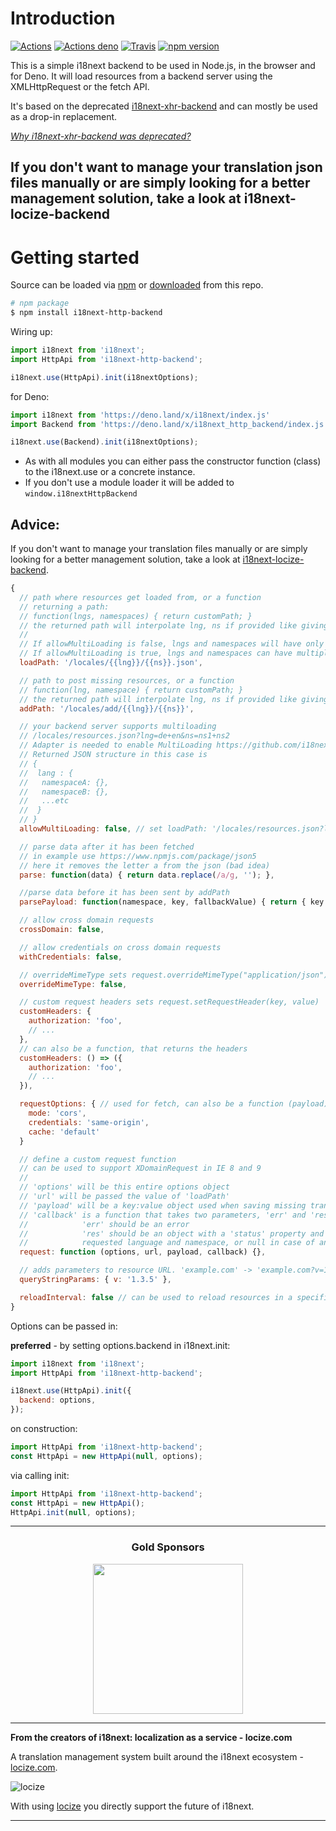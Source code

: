 # Introduction

[![Actions](https://github.com/i18next/i18next-http-backend/workflows/node/badge.svg)](https://github.com/i18next/i18next-http-backend/actions?query=workflow%3Anode)
[![Actions deno](https://github.com/i18next/i18next-http-backend/workflows/deno/badge.svg)](https://github.com/i18next/i18next-http-backend/actions?query=workflow%3Adeno)
[![Travis](https://img.shields.io/travis/i18next/i18next-http-backend/master.svg?style=flat-square)](https://travis-ci.org/i18next/i18next-http-backend)
[![npm version](https://img.shields.io/npm/v/i18next-http-backend.svg?style=flat-square)](https://www.npmjs.com/package/i18next-http-backend)

This is a simple i18next backend to be used in Node.js, in the browser and for Deno. It will load resources from a backend server using the XMLHttpRequest or the fetch API.

It's based on the deprecated [i18next-xhr-backend](https://github.com/i18next/i18next-xhr-backend) and can mostly be used as a drop-in replacement.

*[Why i18next-xhr-backend was deprecated?](https://github.com/i18next/i18next-xhr-backend/issues/348#issuecomment-663060275)*

## If you don't want to manage your translation json files manually or are simply looking for a better management solution, take a look at i18next-locize-backend

# Getting started

Source can be loaded via [npm](https://www.npmjs.com/package/i18next-http-backend) or [downloaded](https://github.com/i18next/i18next-http-backend/blob/master/i18nextHttpBackend.min.js) from this repo.

```bash
# npm package
$ npm install i18next-http-backend
```

Wiring up:

```js
import i18next from 'i18next';
import HttpApi from 'i18next-http-backend';

i18next.use(HttpApi).init(i18nextOptions);
```

for Deno:

```js
import i18next from 'https://deno.land/x/i18next/index.js'
import Backend from 'https://deno.land/x/i18next_http_backend/index.js'

i18next.use(Backend).init(i18nextOptions);
```

- As with all modules you can either pass the constructor function (class) to the i18next.use or a concrete instance.
- If you don't use a module loader it will be added to `window.i18nextHttpBackend`

## Advice:
If you don't want to manage your translation files manually or are simply looking for a better management solution, take a look at [i18next-locize-backend](https://github.com/locize/i18next-locize-backend).

```js
{
  // path where resources get loaded from, or a function
  // returning a path:
  // function(lngs, namespaces) { return customPath; }
  // the returned path will interpolate lng, ns if provided like giving a static path
  //
  // If allowMultiLoading is false, lngs and namespaces will have only one element each,
  // If allowMultiLoading is true, lngs and namespaces can have multiple elements
  loadPath: '/locales/{{lng}}/{{ns}}.json',

  // path to post missing resources, or a function
  // function(lng, namespace) { return customPath; }
  // the returned path will interpolate lng, ns if provided like giving a static path
  addPath: '/locales/add/{{lng}}/{{ns}}',

  // your backend server supports multiloading
  // /locales/resources.json?lng=de+en&ns=ns1+ns2
  // Adapter is needed to enable MultiLoading https://github.com/i18next/i18next-multiload-backend-adapter
  // Returned JSON structure in this case is
  // {
  //  lang : {
  //   namespaceA: {},
  //   namespaceB: {},
  //   ...etc
  //  }
  // }
  allowMultiLoading: false, // set loadPath: '/locales/resources.json?lng={{lng}}&ns={{ns}}' to adapt to multiLoading

  // parse data after it has been fetched
  // in example use https://www.npmjs.com/package/json5
  // here it removes the letter a from the json (bad idea)
  parse: function(data) { return data.replace(/a/g, ''); },

  //parse data before it has been sent by addPath
  parsePayload: function(namespace, key, fallbackValue) { return { key } },

  // allow cross domain requests
  crossDomain: false,

  // allow credentials on cross domain requests
  withCredentials: false,

  // overrideMimeType sets request.overrideMimeType("application/json")
  overrideMimeType: false,

  // custom request headers sets request.setRequestHeader(key, value)
  customHeaders: {
    authorization: 'foo',
    // ...
  },
  // can also be a function, that returns the headers
  customHeaders: () => ({
    authorization: 'foo',
    // ...
  }),

  requestOptions: { // used for fetch, can also be a function (payload) => ({ method: 'GET' })
    mode: 'cors',
    credentials: 'same-origin',
    cache: 'default'
  }

  // define a custom request function
  // can be used to support XDomainRequest in IE 8 and 9
  //
  // 'options' will be this entire options object
  // 'url' will be passed the value of 'loadPath'
  // 'payload' will be a key:value object used when saving missing translations
  // 'callback' is a function that takes two parameters, 'err' and 'res'.
  //            'err' should be an error
  //            'res' should be an object with a 'status' property and a 'data' property containing a stringified object instance beeing the key:value translation pairs for the
  //            requested language and namespace, or null in case of an error.
  request: function (options, url, payload, callback) {},

  // adds parameters to resource URL. 'example.com' -> 'example.com?v=1.3.5'
  queryStringParams: { v: '1.3.5' },

  reloadInterval: false // can be used to reload resources in a specific interval (useful in server environments)
}
```

Options can be passed in:

**preferred** - by setting options.backend in i18next.init:

```js
import i18next from 'i18next';
import HttpApi from 'i18next-http-backend';

i18next.use(HttpApi).init({
  backend: options,
});
```

on construction:

```js
import HttpApi from 'i18next-http-backend';
const HttpApi = new HttpApi(null, options);
```

via calling init:

```js
import HttpApi from 'i18next-http-backend';
const HttpApi = new HttpApi();
HttpApi.init(null, options);
```

---

<h3 align="center">Gold Sponsors</h3>

<p align="center">
  <a href="https://locize.com/" target="_blank">
    <img src="https://raw.githubusercontent.com/i18next/i18next/master/assets/locize_sponsor_240.gif" width="240px">
  </a>
</p>

---

**From the creators of i18next: localization as a service - locize.com**

A translation management system built around the i18next ecosystem - [locize.com](https://locize.com).

![locize](https://locize.com/img/ads/github_locize.png)

With using [locize](http://locize.com/?utm_source=react_i18next_readme&utm_medium=github) you directly support the future of i18next.

---
